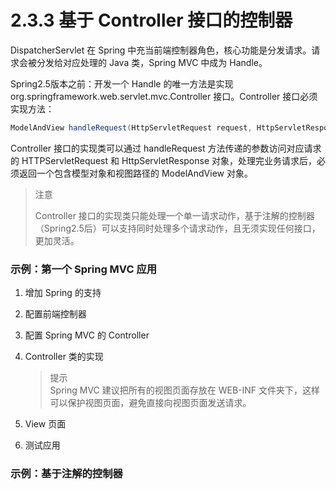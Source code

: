 # 2.3.3 基于 Controller 接口的控制器

DispatcherServlet 在 Spring 中充当前端控制器角色，核心功能是分发请求。请求会被分发给对应处理的 Java 类，Spring MVC 中成为 Handle。

Spring2.5版本之前：开发一个 Handle 的唯一方法是实现 org.springframework.web.servlet.mvc.Controller 接口。Controller 接口必须实现方法：

```java
ModelAndView handleRequest(HttpServletRequest request, HttpServletResponse response) throws Exception
```

Controller 接口的实现类可以通过 handleRequest 方法传递的参数访问对应请求的 HTTPServletRequest 和 HttpServletResponse 对象，处理完业务请求后，必须返回一个包含模型对象和视图路径的 ModelAndView 对象。

> 注意
>
> Controller 接口的实现类只能处理一个单一请求动作，基于注解的控制器（Spring2.5后）可以支持同时处理多个请求动作，且无须实现任何接口，更加灵活。

### 示例：第一个 Spring MVC 应用

1. 增加 Spring 的支持
2. 配置前端控制器
3. 配置 Spring MVC 的 Controller
4. Controller 类的实现

   > 提示  
   > Spring MVC 建议把所有的视图页面存放在 WEB-INF 文件夹下，这样可以保护视图页面，避免直接向视图页面发送请求。

5. View 页面

6. 测试应用

### 示例：基于注解的控制器





